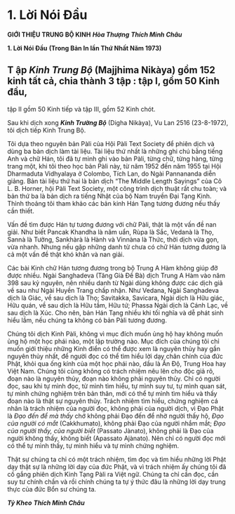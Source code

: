 # 1. Lời Nói Ðầu

**GIỚI THIỆU TRUNG BỘ KINH**
***Hòa Thượng*** ***Thích Minh Châu***

**1. Lời Nói Ðầu**
**(Trong Bản In lần Thứ Nhất Năm 1973)**

## T ập ***Kinh Trung Bộ*** (Majjhima Nikàya) gồm 152 kinh tất cả, chia thành 3 tập : tập I, gồm 50 Kinh đầu,
tập II gồm 50 Kinh tiếp và tập III, gồm 52 Kinh chót.

Sau khi dịch xong ***Kinh Trường Bộ*** (Digha Nikàya), Vu Lan 2516 (23-8-1972), tôi dịch tiếp Kinh
Trung Bộ.

Tôi dựa theo nguyên bản Pàli của Hội Pàli Text Society để phiên dịch và dùng ba bản dịch làm tài liệu.
Tài liệu thứ nhất là những ghi chú bằng tiếng Anh và chữ Hán, tôi đã tự mình ghi vào bản Pàli, từng
chữ, từng hàng, từng trang một, khi tôi theo học bản Pàli này, từ năm 1952 đến năm 1955 tại Hội
Dharmaduta Vidhyalaya ở Colombo, Tích Lan, do Ngài Pannananda diễn giảng. Bản tài liệu thứ hai là
bản dịch “The Middle Length Sayings” của Cô L. B. Horner, hội Pàli Text Society, một công trình dịch
thuật rất chu toàn; và bản thứ ba là bản dịch ra tiếng Nhật của bộ Nam truyền Ðại Tạng Kinh. Thỉnh
thoảng tôi tham khảo các bản kinh Hán Tạng tương đương nếu thấy cần thiết.

Vấn đề tìm được Hán tự tương đương với chữ Pàli, thật là một vấn đề nan giải. Như biết Pancak
Khandha là năm uẩn, Rùpa là Sắc, Vedanà là Thọ, Sannà là Tưởng, Sankhàrà là Hành và Vinnàna là
Thức, thời dịch vừa gọn, vừa nhanh. Nhưng nếu gặp những danh từ chưa có chữ Hán tương đương là cả
một vấn đề thật khó khăn và nan giải.

Các bài Kinh chữ Hán tương đương trong bộ Trung A Hàm không giúp đỡ được nhiều. Ngài
Sanghadeva (Tăng Già Ðề Bà) dịch Trung A Hàm vào năm 398 sau kỷ nguyên, nên nhiều danh từ Ngài
dùng không được các dịch giả về sau như Ngài Huyền Trang chấp nhận. Như Vedana, Ngài Sanghadeva
dịch là Giác, về sau dịch là Thọ; Savitakka, Savicara, Ngài dịch là Hữu giác, Hữu quán, về sau dịch là
Hữu tầm, Hữu tứ; Phassa Ngài dịch là Cánh Lạc, về sau dịch là Xúc. Cho nên, bản Hán Tạng nhiều khi
tối nghĩa và dễ phát sinh hiểu lầm, nếu chúng ta không có bản Pàli tương đương.

Chúng tôi dịch Kinh Pàli, không vì mục đích muốn ủng hộ hay không muốn ủng hộ một học phái nào,
một lập trường nào. Mục đích của chúng tôi chỉ muốn giới thiệu những Kinh điển có thể được xem là
nguyên thủy hay gần nguyên thủy nhất, để người đọc có thể tìm hiểu lời dạy chân chính của đức Phật,
khỏi qua ống kính của một học phái nào, dầu là Ấn Ðộ, Trung Hoa hay Việt Nam. Chúng tôi cũng
không có trách nhiệm nêu lên cho độc giả rõ, đoạn nào là nguyên thủy, đoạn nào không phải nguyên
thủy. Chỉ có người đọc, sau khi tự mình đọc, từ mình tìm hiểu, tự mình suy tư, tự mình quan sát, tự mình
chứng nghiệm trên bản thân, mới có thể tự mình tìm hiểu và thấy đoạn nào là thật sự nguyên thủy. Trách
nhiệm tìm hiểu, chứng nghiệm cá nhân là trách nhiệm của người đọc, không phải của người dịch, vì Ðạo
Phật là *Ðạo đến để mà thấy* chớ không phải Ðạo đến để nhờ người thấy hộ, *Ðạo của người có mắt*
(Cakkhumato), không phải Ðạo của người nhắm mắt; *Ðạo của người thấy, của người biết* (Passato
Jànato), không phải là Ðạo của người không thấy, không biết (Apassato Ajànato). Nên chỉ có người đọc
mới có thể tự mình thấy, tự mình hiểu và tự mình chứng nghiệm.

Thật sự chúng ta chỉ có một trách nhiệm, tìm đọc và tìm hiểu những lời Phật dạy thật sự là những lời
dạy của đức Phật, và vì trách nhiệm ấy chúng tôi đã cố gắng phiên dịch Kinh Tạng Pàli ra Việt ngữ.
Chúng ta chỉ cần đọc, cần suy tư chính chắn và rồi chính chúng ta tự ý thức đâu là những lời dạy trung
thực của đức Bổn sư chúng ta.

***Tỷ Kheo*** ***Thích Minh Châu***


